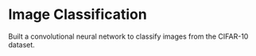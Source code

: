 # Image Classification
Built a convolutional neural network to classify images from the CIFAR-10 dataset.
